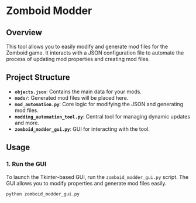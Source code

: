 # Zomboid Modder

## Overview
This tool allows you to easily modify and generate mod files for the Zomboid game. It interacts with a JSON configuration file to automate the process of updating mod properties and creating mod files.

## Project Structure
- **`objects.json`**: Contains the main data for your mods.
- **`mods/`**: Generated mod files will be placed here.
- **`mod_automation.py`**: Core logic for modifying the JSON and generating mod files.
- **`modding_automation_tool.py`**: Central tool for managing dynamic updates and more.
- **`zomboid_modder_gui.py`**: GUI for interacting with the tool.

## Usage

### 1. Run the GUI
To launch the Tkinter-based GUI, run the `zomboid_modder_gui.py` script. The GUI allows you to modify properties and generate mod files easily.

```bash
python zomboid_modder_gui.py
